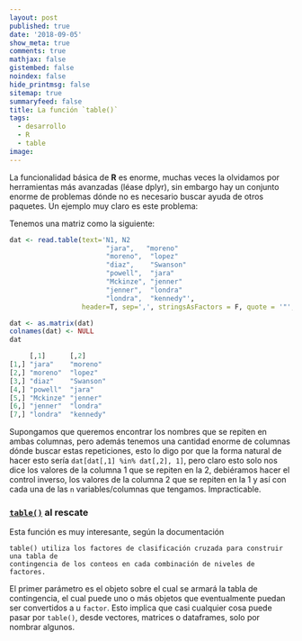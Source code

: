```yaml
---
layout: post
published: true
date: '2018-09-05'
show_meta: true
comments: true
mathjax: false
gistembed: false
noindex: false
hide_printmsg: false
sitemap: true
summaryfeed: false
title: La función `table()`
tags:
  - desarrollo
  - R
  - table
image:
---
```


La funcionalidad básica de **R** es enorme, muchas veces la olvidamos por
herramientas más avanzadas (léase dplyr), sin embargo hay un conjunto enorme de
problemas dónde no es necesario buscar ayuda de otros paquetes. Un ejemplo muy
claro es este problema:

Tenemos una matriz como la siguiente:

```r
dat <- read.table(text='N1, N2
                        "jara",   "moreno" 
                        "moreno",  "lopez"  
                        "diaz",    "Swanson"
                        "powell",  "jara"   
                        "Mckinze", "jenner" 
                        "jenner",  "londra" 
                        "londra",  "kennedy"', 
                  header=T, sep=',', stringsAsFactors = F, quote = '"', strip.white = T)

dat <- as.matrix(dat)
colnames(dat) <- NULL
dat

     [,1]      [,2]     
[1,] "jara"    "moreno" 
[2,] "moreno"  "lopez"  
[3,] "diaz"    "Swanson"
[4,] "powell"  "jara"   
[5,] "Mckinze" "jenner" 
[6,] "jenner"  "londra" 
[7,] "londra"  "kennedy"
```

Supongamos que queremos encontrar los nombres que se repiten en ambas columnas,
pero además tenemos una cantidad enorme de columnas dónde buscar estas
repeticiones, esto lo digo por que la forma natural de hacer esto sería
`dat[dat[,1] %in% dat[,2], 1]`, pero claro esto solo nos dice los valores de la
columna 1 que se repiten en la 2, debiéramos hacer el control inverso, los
valores de la columna 2 que se repiten en la 1 y así con cada una de las `n`
variables/columnas que tengamos. Impracticable.

### [`table()`][table] al rescate

Esta función es muy interesante, según la documentación

	table() utiliza los factores de clasificación cruzada para construir una tabla de
	contingencia de los conteos en cada combinación de niveles de factores.

El primer parámetro es el objeto sobre el cual se armará la tabla de
contingencia, el cual puede uno o más objetos que eventualmente puedan ser
convertidos a u `factor`. Esto implica que casi cualquier cosa puede pasar por
`table()`, desde vectores, matrices o dataframes, solo por nombrar algunos.


[table]: http://stat.ethz.ch/R-manual/R-devel/library/base/html/table.html
[fuente]: https://es.stackoverflow.com/a/162665/31764

